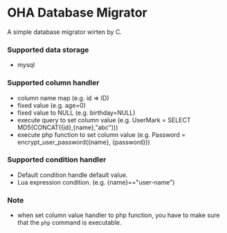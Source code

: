 # OHA Database Migrator
A simple database migrator wirten by C.

### Supported data storage
* mysql

### Supported column handler
* column name map (e.g. id => ID)
* fixed value (e.g. age=0)
* fixed value to NULL (e.g. birthday=NULL)
* execute query to set column value (e.g. UserMark = SELECT MD5(CONCAT({id},{name},"abc")))
* execute php function to set column value (e.g. Password = encrypt_user_password({name}, {password}))

### Supported condition handler
* Default condition handle default value.
* Lua expression condition. (e.g. {name}=="user-name")

### Note
* when set column value handler to php function, you have to make sure that the `php` command is executable. 